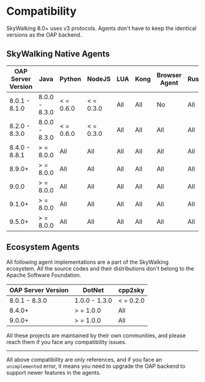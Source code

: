 # Compatibility

SkyWalking 8.0+ uses v3 protocols. Agents don't have to keep the identical versions as the OAP backend.

## SkyWalking Native Agents

| OAP Server Version | Java          | Python    | NodeJS    | LUA | Kong | Browser Agent | Rust | Rover(ebpf agent) | Satellite  | PHP | GO         |
|--------------------|---------------|-----------|-----------|-----|------|---------------|------|-------------------|------------|-----|------------|
| 8.0.1 - 8.1.0      | 8.0.0 - 8.3.0 | < = 0.6.0 | < = 0.3.0 | All | All  | No            | All  | No                | No         | No  | No         |
| 8.2.0 - 8.3.0      | 8.0.0 - 8.3.0 | < = 0.6.0 | < = 0.3.0 | All | All  | All           | All  | No                | No         | No  | No         |
| 8.4.0 - 8.8.1      | \> = 8.0.0    | All       | All       | All | All  | All           | All  | No                | No         | All | No         |
| 8.9.0+             | \> = 8.0.0    | All       | All       | All | All  | All           | All  | No                | \> = 0.4.0 | All | No         |
| 9.0.0              | \> = 8.0.0    | All       | All       | All | All  | All           | All  | No                | \> = 0.4.0 | All | No         |
| 9.1.0+             | \> = 8.0.0    | All       | All       | All | All  | All           | All  | \> = 0.1.0        | \> = 1.0.0 | All | No         |
| 9.5.0+             | \> = 8.0.0    | All       | All       | All | All  | All           | All  | \> = 0.5.0        | \> = 1.2.0 | All | \> = 0.1.0 |

## Ecosystem Agents

All following agent implementations are a part of the SkyWalking ecosystem. All the source codes and their distributions
don't belong to the Apache Software Foundation.

| OAP Server Version | DotNet        | cpp2sky   |
|--------------------|---------------|-----------|
| 8.0.1 - 8.3.0      | 1.0.0 - 1.3.0 | < = 0.2.0 |
| 8.4.0+             | \> = 1.0.0    | All       |
| 9.0.0+             | \> = 1.0.0    | All       |

All these projects are maintained by their own communities, and please reach them if you face any compatibility issues.

___
All above compatibility are only references, and if you face an `unimplemented` error, it means you need to upgrade the
OAP backend to support newer features in the agents.
